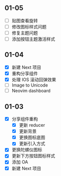 ## 01-05

- [ ] 贴图查看旋转
- [ ] 修改图标样式问题
- [ ] 修复主题问题
- [ ] 添加按钮主题激活样式

## 01-04

- [x] 新建 Next 项目
- [x] 重构分享组件
- [x] 处理 IOS 滚动回弹效果
- [ ] Image to Unicode
- [ ] Neovim dashboard

## 01-03

- [x] 分享组件重构
	- [x] 更新 reducer
	- [x] 更新背景
	- [x] 更换图标底图
	- [x] 更新引入方式
- [x] 更换陀螺仪图标
- [x] 更新下方按钮图标样式
- [x] 添加 OA
- [x] 新建 Next 项目